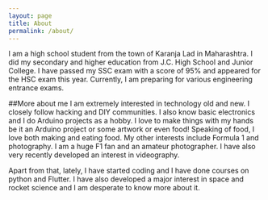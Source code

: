 ```yaml
---
layout: page
title: About
permalink: /about/
---
```


 I am a high school student from the town of Karanja Lad in Maharashtra. I did my secondary and higher education from J.C. High School and Junior College. I have passed my SSC exam with a score of 95% and appeared for the HSC exam this year. Currently, I am preparing for various engineering entrance exams.
 
 ##More about me
 I am extremely interested in technology old and new. I closely follow hacking and DIY communities. I also know basic electronics and I do Arduino projects as a hobby. I love to make things with my hands be it an Arduino project or some artwork or even food! Speaking of food, I love both making and eating food. My other interests include Formula 1 and photography. I am a huge F1 fan and an amateur photographer. I have also very recently developed an interest in videography.

Apart from that, lately, I have started coding and I have done courses on python and Flutter. I have also developed a major interest in space and rocket science and I am desperate to know more about it. 
